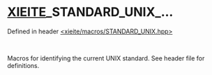 # [XIEITE](../macros.md)\_STANDARD\_UNIX\_...
Defined in header [<xieite/macros/STANDARD_UNIX.hpp>](../../include/xieite/macros/STANDARD_UNIX.hpp)

<br/>

Macros for identifying the current UNIX standard. See header file for definitions.
